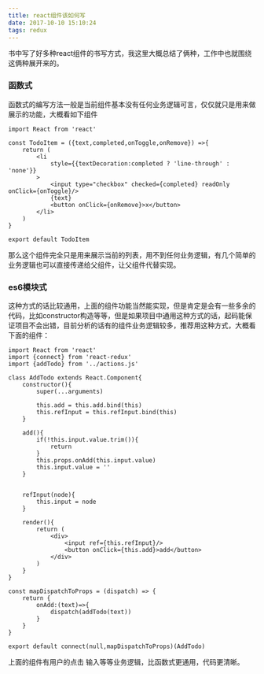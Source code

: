 ```yaml
---
title: react组件该如何写
date: 2017-10-10 15:10:24
tags: redux
---
```


书中写了好多种react组件的书写方式，我这里大概总结了俩种，工作中也就围绕这俩种展开来的。

### 函数式

函数式的编写方法一般是当前组件基本没有任何业务逻辑可言，仅仅就只是用来做展示的功能，大概看如下组件

```
import React from 'react'

const TodoItem = ({text,completed,onToggle,onRemove}) =>{
    return (
        <li
            style={{textDecoration:completed ? 'line-through' : 'none'}}
        >
            <input type="checkbox" checked={completed} readOnly onClick={onToggle}/>
            {text}
            <button onClick={onRemove}>x</button>
        </li>
    )
}

export default TodoItem
```
那么这个组件完全只是用来展示当前的列表，用不到任何业务逻辑，有几个简单的业务逻辑也可以直接传递给父组件，让父组件代替实现。

### es6模块式

这种方式的话比较通用，上面的组件功能当然能实现，但是肯定是会有一些多余的代码，比如constructor构造等等，但是如果项目中通用这种方式的话，起码能保证项目不会出错，目前分析的话有的组件业务逻辑较多，推荐用这种方式，大概看下面的组件：

```
import React from 'react'
import {connect} from 'react-redux'
import {addTodo} from '../actions.js'

class AddTodo extends React.Component{
    constructor(){
        super(...arguments)

        this.add = this.add.bind(this)
        this.refInput = this.refInput.bind(this)
    }

    add(){
        if(!this.input.value.trim()){
            return
        }
        this.props.onAdd(this.input.value)
        this.input.value = ''
    }


    refInput(node){
        this.input = node
    }

    render(){
        return (
            <div>
                <input ref={this.refInput}/>
                <button onClick={this.add}>add</button>
            </div>
        )
    }
}

const mapDispatchToProps = (dispatch) => {
    return {
        onAdd:(text)=>{
            dispatch(addTodo(text))
        }
    }
}

export default connect(null,mapDispatchToProps)(AddTodo)
```

上面的组件有用户的点击 输入等等业务逻辑，比函数式更通用，代码更清晰。